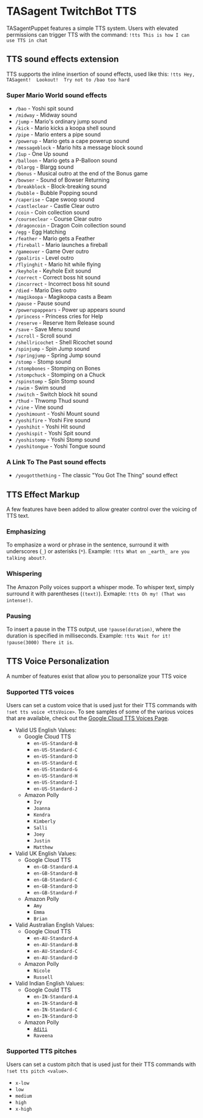 # TASagent TwitchBot TTS

TASagentPuppet features a simple TTS system.  Users with elevated permissions can trigger TTS with the command: `!tts This is how I can use TTS in chat`

## TTS sound effects extension

TTS supports the inline insertion of sound effects, used like this: `!tts Hey, TASagent!  Lookout!  Try not to /bao too hard`

### Super Mario World sound effects

* `/bao` - Yoshi spit sound
* `/midway` - Midway sound
* `/jump` - Mario's ordinary jump sound
* `/kick` - Mario kicks a koopa shell sound
* `/pipe` - Mario enters a pipe sound
* `/powerup` - Mario gets a cape powerup sound
* `/messageblock` - Mario hits a message block sound
* `/1up` - One Up sound
* `/balloon` - Mario gets a P-Balloon sound
* `/blargg` - Blargg sound
* `/bonus` - Musical outro at the end of the Bonus game
* `/bowser` - Sound of Bowser Returning
* `/breakblock` - Block-breaking sound
* `/bubble` - Bubble Popping sound
* `/caperise` - Cape swoop sound
* `/castleclear` - Castle Clear outro
* `/coin` - Coin collection sound
* `/courseclear` - Course Clear outro
* `/dragoncoin` - Dragon Coin collection sound
* `/egg` - Egg Hatching
* `/feather` - Mario gets a Feather
* `/fireball` - Mario launches a fireball
* `/gameover` - Game Over outro
* `/goaliris` - Level outro
* `/flyinghit` - Mario hit while flying
* `/keyhole` - Keyhole Exit sound
* `/correct` - Correct boss hit sound
* `/incorrect` - Incorrect boss hit sound
* `/died` - Mario Dies outro
* `/magikoopa` - Magikoopa casts a Beam
* `/pause` - Pause sound
* `/powerupappears` - Power up appears sound
* `/princess` - Princess cries for Help
* `/reserve` - Reserve Item Release sound
* `/save` - Save Menu sound
* `/scroll` - Scroll sound
* `/shellricochet` - Shell Ricochet sound
* `/spinjump` - Spin Jump sound
* `/springjump` - Spring Jump sound
* `/stomp` - Stomp sound
* `/stompbones` - Stomping on Bones
* `/stompchuck` - Stomping on a Chuck
* `/spinstomp` - Spin Stomp sound
* `/swim` - Swim sound
* `/switch` - Switch block hit sound
* `/thud` - Thwomp Thud sound
* `/vine` - Vine sound
* `/yoshimount` - Yoshi Mount sound
* `/yoshifire` - Yoshi Fire sound
* `/yoshihit` - Yoshi Hit sound
* `/yoshispit` - Yoshi Spit sound
* `/yoshistomp` - Yoshi Stomp sound
* `/yoshitongue` - Yoshi Tongue sound

### A Link To The Past sound effects

* `/yougotthething` - The classic "You Got The Thing" sound effect

## TTS Effect Markup

A few features have been added to allow greater control over the voicing of TTS text.

### Emphasizing

To emphasize a word or phrase in the sentence, surround it with underscores (`_`) or asterisks (`*`).  Example: `!tts What on _earth_ are you talking about?`.

### Whispering

The Amazon Polly voices support a whisper mode.  To whisper text, simply surround it with parentheses (`(text)`).  Exmaple: `!tts Oh my! (That was intense!)`.

### Pausing

To insert a pause in the TTS output, use `!pause(duration)`, where the duration is specified in milliseconds.  Example: `!tts Wait for it! !pause(3000) There it is`.


## TTS Voice Personalization

A number of features exist that allow you to personalize your TTS voice

### Supported TTS voices

Users can set a custom voice that is used just for their TTS commands with `!set tts voice <ttsVoice>`.  To see samples of some of the various voices that are available, check out the <a href="https://cloud.google.com/text-to-speech/docs/voices">Google Cloud TTS Voices Page</a>.

* Valid US English Values:
    * Google Cloud TTS
        * `en-US-Standard-B`
        * `en-US-Standard-C`
        * `en-US-Standard-D`
        * `en-US-Standard-E`
        * `en-US-Standard-G`
        * `en-US-Standard-H`
        * `en-US-Standard-I`
        * `en-US-Standard-J`
    * Amazon Polly
        * `Ivy`
        * `Joanna`
        * `Kendra`
        * `Kimberly`
        * `Salli`
        * `Joey`
        * `Justin`
        * `Matthew`
* Valid UK English Values:
    * Google Cloud TTS
        * `en-GB-Standard-A`
        * `en-GB-Standard-B`
        * `en-GB-Standard-C`
        * `en-GB-Standard-D`
        * `en-GB-Standard-F`
    * Amazon Polly
        * `Amy`
        * `Emma`
        * `Brian`
* Valid Australian English Values:
    * Google Cloud TTS
        * `en-AU-Standard-A`
        * `en-AU-Standard-B`
        * `en-AU-Standard-C`
        * `en-AU-Standard-D`
    * Amazon Polly
        * `Nicole`
        * `Russell`
* Valid Indian English Values:
    * Google Could TTS
        * `en-IN-Standard-A`
        * `en-IN-Standard-B`
        * `en-IN-Standard-C`
        * `en-IN-Standard-D`
    * Amazon Polly
        * [`Aditi`](../Assets/Aditi_Sample.mp3)
        * `Raveena`

### Supported TTS pitches

Users can set a custom pitch that is used just for their TTS commands with `!set tts pitch <value>`.

* `x-low`
* `low`
* `medium`
* `high`
* `x-high`
